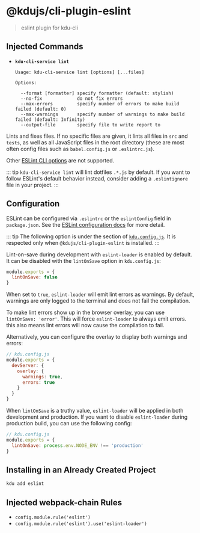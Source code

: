 # @kdujs/cli-plugin-eslint

> eslint plugin for kdu-cli

## Injected Commands

- **`kdu-cli-service lint`**

  ```
  Usage: kdu-cli-service lint [options] [...files]

  Options:

    --format [formatter] specify formatter (default: stylish)
    --no-fix             do not fix errors
    --max-errors         specify number of errors to make build failed (default: 0)
    --max-warnings       specify number of warnings to make build failed (default: Infinity)
    --output-file        specify file to write report to
  ```

Lints and fixes files. If no specific files are given, it lints all files in `src` and `tests`, as well as all JavaScript files in the root directory (these are most often config files such as `babel.config.js` or `.eslintrc.js`).

Other [ESLint CLI options](https://eslint.org/docs/user-guide/command-line-interface#options) are not supported.

::: tip
`kdu-cli-service lint` will lint dotfiles `.*.js` by default. If you want to follow ESLint's default behavior instead, consider adding a `.eslintignore` file in your project.
:::

## Configuration

ESLint can be configured via `.eslintrc` or the `eslintConfig` field in `package.json`. See the [ESLint configuration docs](https://eslint.org/docs/user-guide/configuring) for more detail.

::: tip
The following option is under the section of [`kdu.config.js`](https://kdujs-cli.web.app/config/#kdu-config-js). It is respected only when `@kdujs/cli-plugin-eslint` is installed.
:::

Lint-on-save during development with `eslint-loader` is enabled by default. It can be disabled with the `lintOnSave` option in `kdu.config.js`:

``` js
module.exports = {
  lintOnSave: false
}
```

When set to `true`, `eslint-loader` will emit lint errors as warnings. By default, warnings are only logged to the terminal and does not fail the compilation.

To make lint errors show up in the browser overlay, you can use `lintOnSave: 'error'`. This will force `eslint-loader` to always emit errors. this also means lint errors will now cause the compilation to fail.

Alternatively, you can configure the overlay to display both warnings and errors:

``` js
// kdu.config.js
module.exports = {
  devServer: {
    overlay: {
      warnings: true,
      errors: true
    }
  }
}
```

When `lintOnSave` is a truthy value, `eslint-loader` will be applied in both development and production. If you want to disable `eslint-loader` during production build, you can use the following config:

``` js
// kdu.config.js
module.exports = {
  lintOnSave: process.env.NODE_ENV !== 'production'
}
```

## Installing in an Already Created Project

```bash
kdu add eslint
```

## Injected webpack-chain Rules

- `config.module.rule('eslint')`
- `config.module.rule('eslint').use('eslint-loader')`
